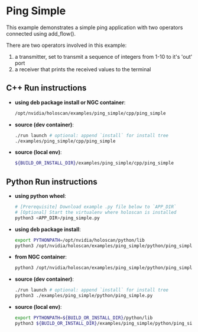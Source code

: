 # Ping Simple

This example demonstrates a simple ping application with two operators connected using add_flow().

There are two operators involved in this example:
  1. a transmitter, set to transmit a sequence of integers from 1-10 to it's 'out' port
  2. a receiver that prints the received values to the terminal

## C++ Run instructions

* **using deb package install or NGC container**:
  ```bash
  /opt/nvidia/holoscan/examples/ping_simple/cpp/ping_simple
  ```
* **source (dev container)**:
  ```bash
  ./run launch # optional: append `install` for install tree
  ./examples/ping_simple/cpp/ping_simple
  ```
* **source (local env)**:
  ```bash
  ${BUILD_OR_INSTALL_DIR}/examples/ping_simple/cpp/ping_simple
  ```

## Python Run instructions

* **using python wheel**:
  ```bash
  # [Prerequisite] Download example .py file below to `APP_DIR`
  # [Optional] Start the virtualenv where holoscan is installed
  python3 <APP_DIR>/ping_simple.py
  ```
* **using deb package install**:
  ```bash
  export PYTHONPATH=/opt/nvidia/holoscan/python/lib
  python3 /opt/nvidia/holoscan/examples/ping_simple/python/ping_simple.py
  ```
* **from NGC container**:
  ```bash
  python3 /opt/nvidia/holoscan/examples/ping_simple/python/ping_simple.py
  ```
* **source (dev container)**:
  ```bash
  ./run launch # optional: append `install` for install tree
  python3 ./examples/ping_simple/python/ping_simple.py
  ```
* **source (local env)**:
  ```bash
  export PYTHONPATH=${BUILD_OR_INSTALL_DIR}/python/lib
  python3 ${BUILD_OR_INSTALL_DIR}/examples/ping_simple/python/ping_simple.py
  ```
